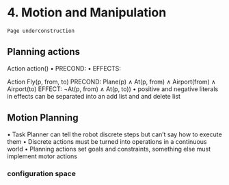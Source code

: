# 4. Motion and Manipulation

```{admonition} Note
Page underconstruction
```


## Planning actions

Action action(<parameters>)
• PRECOND: <conditions that must be true to
apply this actions>
• EFFECTS: <conditions that become true or false
after executing the action>

Action Fly(p, from, to)
PRECOND: Plane(p) ∧ At(p, from) ∧ Airport(from) ∧ Airport(to)
EFFECT: ¬At(p, from) ∧ At(p, to))
• positive and negative literals in effects can be separated
into an add list and and delete list


## Motion Planning

• Task Planner can tell the robot discrete steps but
can’t say how to execute them
• Discrete actions must be turned into operations in a
continuous world
• Planning actions set goals and constraints,
something else must implement motor actions

### configuration space


